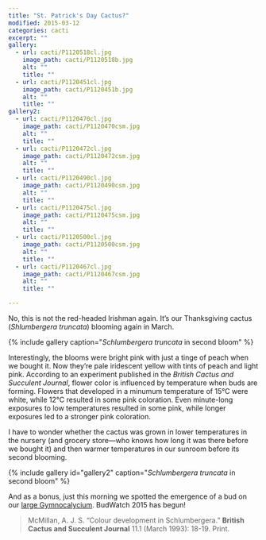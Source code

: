 ```yaml
---
title: "St. Patrick's Day Cactus?"
modified: 2015-03-12
categories: cacti
excerpt: ""
gallery:
  - url: cacti/P1120518cl.jpg
    image_path: cacti/P1120518b.jpg
    alt: ""
    title: ""
  - url: cacti/P1120451cl.jpg
    image_path: cacti/P1120451b.jpg
    alt: ""
    title: ""
gallery2:
  - url: cacti/P1120470cl.jpg
    image_path: cacti/P1120470csm.jpg
    alt: ""
    title: ""
  - url: cacti/P1120472cl.jpg
    image_path: cacti/P1120472csm.jpg
    alt: ""
    title: ""
  - url: cacti/P1120490cl.jpg
    image_path: cacti/P1120490csm.jpg
    alt: ""
    title: ""
  - url: cacti/P1120475cl.jpg
    image_path: cacti/P1120475csm.jpg
    alt: ""
    title: ""
  - url: cacti/P1120500cl.jpg
    image_path: cacti/P1120500csm.jpg
    alt: ""
    title: ""
  - url: cacti/P1120467cl.jpg
    image_path: cacti/P1120467csm.jpg
    alt: ""
    title: ""

---
```


No, this is not the red-headed Irishman again. It’s our Thanksgiving cactus (*Shlumbergera truncata*) blooming again in March.

{% include gallery caption="*Schlumbergera truncata* in second bloom" %}

Interestingly, the blooms were bright pink with just a tinge of peach when we bought it. Now they’re pale iridescent yellow with tints of peach and light pink. According to an experiment published in the *British Cactus and Succulent Journal*, flower color is influenced by temperature when buds are forming. Flowers that developed in a minumum temperature of 15°C were white, while 12°C resulted in some pink coloration. Even minute-long exposures to low temperatures resulted in some pink, while longer exposures led to a stronger pink coloration.

I have to wonder whether the cactus was grown in lower temperatures in the nursery (and grocery store—who knows how long it was there before we bought it) and then warmer temperatures in our sunroom before its second blooming.

{% include gallery id="gallery2" caption="*Schlumbergera truncata* in second bloom" %}

And as a bonus, just this morning we spotted the emergence of a bud on our [large Gymnocalycium](/cacti/first-time-bloomer). BudWatch 2015 has begun!



> McMillan, A. J. S. “Colour development in Schlumbergera.” **British Cactus and Succulent Journal** 11.1 (March 1993): 18-19. Print.